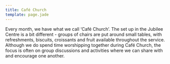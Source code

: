 ```yaml
---
title: Café Church
template: page.jade
---
```


Every month, we have what we call ‘Café Church’. The set up in the Jubilee Centre is a bit different - groups of chairs are put around small tables, with refreshments, biscuits, croissants and fruit available throughout the service. Although we do spend time worshipping together during Café Church, the focus is often on group discussions and activities where we can share with and encourage one another.
